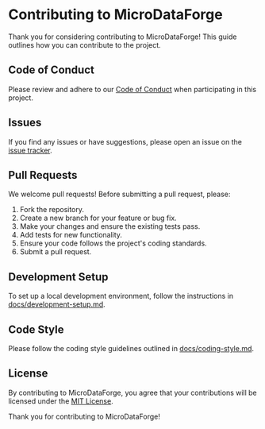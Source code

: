 # Contributing to MicroDataForge

Thank you for considering contributing to MicroDataForge! This guide outlines how you can contribute to the project.

## Code of Conduct

Please review and adhere to our [Code of Conduct](CODE_OF_CONDUCT.md) when participating in this project.

## Issues

If you find any issues or have suggestions, please open an issue on the [issue tracker](https://github.com/your-username/MicroDataForge/issues).

## Pull Requests

We welcome pull requests! Before submitting a pull request, please:

1. Fork the repository.
2. Create a new branch for your feature or bug fix.
3. Make your changes and ensure the existing tests pass.
4. Add tests for new functionality.
5. Ensure your code follows the project's coding standards.
6. Submit a pull request.

## Development Setup

To set up a local development environment, follow the instructions in [docs/development-setup.md](docs/development-setup.md).

## Code Style

Please follow the coding style guidelines outlined in [docs/coding-style.md](docs/coding-style.md).

## License

By contributing to MicroDataForge, you agree that your contributions will be licensed under the [MIT License](LICENSE).

Thank you for contributing to MicroDataForge!
